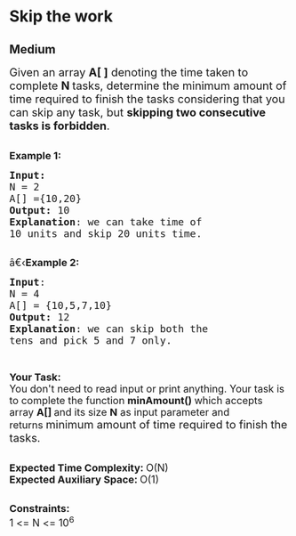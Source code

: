 # Skip the work
## Medium 
<div class="problem-statement">
                <p></p><p><span style="font-size:20px">Given an array <strong>A[ ]</strong> denoting the time taken to complete <strong>N </strong>tasks, determine the minimum amount of time required to finish the tasks considering that you can skip any task, but&nbsp;<strong>skipping two consecutive tasks is forbidden</strong>.</span><br>
&nbsp;</p>

<p><span style="font-size:18px"><strong>Example 1:</strong></span></p>

<pre><span style="font-size:18px"><strong>Input:</strong>
N = 2
A[] ={10,20}
<strong>Output:</strong> 10
<strong>Explanation</strong>: we can take time of
10 units and skip 20 units time.
</span></pre>

<p><br>
<span style="font-size:18px">â€‹<strong>Example 2:</strong></span></p>

<pre><span style="font-size:18px"><strong>Input</strong>:
N = 4
A[] = {10,5,7,10}
<strong>Output:</strong> 12
<strong>Explanation</strong>: we can skip both the
tens and pick 5 and 7 only.</span>
</pre>

<p>&nbsp;</p>

<p><span style="font-size:18px"><strong>Your Task:</strong><br>
You don't need to read input or print anything. Your task is to complete the function&nbsp;<strong>minAmount()&nbsp;</strong>which accepts array <strong>A[]&nbsp;</strong>and its size&nbsp;<strong>N</strong>&nbsp;as input parameter and returns&nbsp;</span><span style="font-size:20px">minimum amount of time required to finish the tasks.</span></p>

<p><br>
<span style="font-size:18px"><strong>Expected Time Complexity:&nbsp;</strong>O(N)<br>
<strong>Expected Auxiliary Space:&nbsp;</strong>O(1)</span></p>

<p><br>
<span style="font-size:18px"><strong>Constraints:</strong><br>
1 &lt;= N&nbsp;&lt;= 10<sup>6</sup></span></p>

<p>&nbsp;</p>
 <p></p>
            </div>